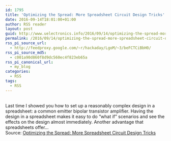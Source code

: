 ```yaml
---
id: 1795
title: 'Optimizing the Spread: More Spreadsheet Circuit Design Tricks'
date: 2016-09-14T18:01:00+01:00
author: RSS reader
layout: post
guid: http://www.uelectronics.info/2016/09/14/optimizing-the-spread-more-spreadsheet-circuit-design-tricks/
permalink: /2016/09/14/optimizing-the-spread-more-spreadsheet-circuit-design-tricks/
rss_pi_source_url:
  - http://feedproxy.google.com/~r/hackaday/LgoM/~3/beFCTCiBbH0/
rss_pi_source_md5:
  - c001a90d860f8d9dc560ec4f823eb65a
rss_pi_canonical_url:
  - my_blog
categories:
  - RSS
tags:
  - RSS
---
```

&#013;  
Last time I showed you how to set up a reasonably complex design in a spreadsheet: a common emitter bipolar transistor amplifier. Having the design in a spreadsheet makes it easy to do “what if” scenarios and see the effects on the design almost immediately. Another advantage that spreadsheets offer…&#013;  
Source: <a href="http://feedproxy.google.com/~r/hackaday/LgoM/~3/beFCTCiBbH0/" target="_blank">Optimizing the Spread: More Spreadsheet Circuit Design Tricks</a>